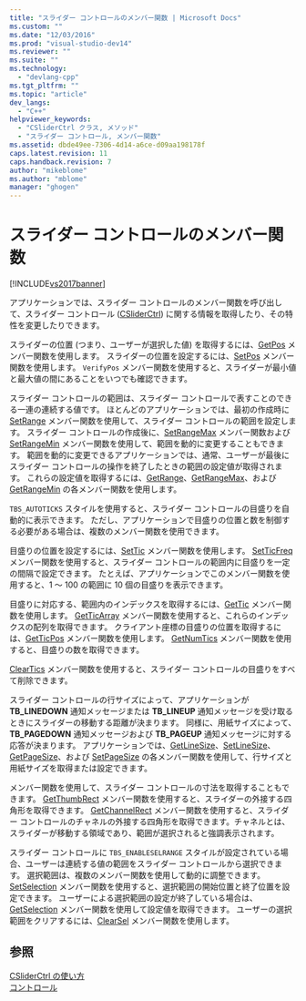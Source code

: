 ```yaml
---
title: "スライダー コントロールのメンバー関数 | Microsoft Docs"
ms.custom: ""
ms.date: "12/03/2016"
ms.prod: "visual-studio-dev14"
ms.reviewer: ""
ms.suite: ""
ms.technology: 
  - "devlang-cpp"
ms.tgt_pltfrm: ""
ms.topic: "article"
dev_langs: 
  - "C++"
helpviewer_keywords: 
  - "CSliderCtrl クラス, メソッド"
  - "スライダー コントロール, メンバー関数"
ms.assetid: dbde49ee-7306-4d14-a6ce-d09aa198178f
caps.latest.revision: 11
caps.handback.revision: 7
author: "mikeblome"
ms.author: "mblome"
manager: "ghogen"
---
```

# スライダー コントロールのメンバー関数
[!INCLUDE[vs2017banner](../assembler/inline/includes/vs2017banner.md)]

アプリケーションでは、スライダー コントロールのメンバー関数を呼び出して、スライダー コントロール \([CSliderCtrl](../mfc/reference/csliderctrl-class.md)\) に関する情報を取得したり、その特性を変更したりできます。  
  
 スライダーの位置 \(つまり、ユーザーが選択した値\) を取得するには、[GetPos](../Topic/CSliderCtrl::GetPos.md) メンバー関数を使用します。  スライダーの位置を設定するには、[SetPos](../Topic/CSliderCtrl::SetPos.md) メンバー関数を使用します。  `VerifyPos` メンバー関数を使用すると、スライダーが最小値と最大値の間にあることをいつでも確認できます。  
  
 スライダー コントロールの範囲は、スライダー コントロールで表すことのできる一連の連続する値です。  ほとんどのアプリケーションでは、最初の作成時に [SetRange](../Topic/CSliderCtrl::SetRange.md) メンバー関数を使用して、スライダー コントロールの範囲を設定します。  スライダー コントロールの作成後に、[SetRangeMax](../Topic/CSliderCtrl::SetRangeMax.md) メンバー関数および [SetRangeMin](../Topic/CSliderCtrl::SetRangeMin.md) メンバー関数を使用して、範囲を動的に変更することもできます。  範囲を動的に変更できるアプリケーションでは、通常、ユーザーが最後にスライダー コントロールの操作を終了したときの範囲の設定値が取得されます。  これらの設定値を取得するには、[GetRange](../Topic/CSliderCtrl::GetRange.md)、[GetRangeMax](../Topic/CSliderCtrl::GetRangeMax.md)、および [GetRangeMin](../Topic/CSliderCtrl::GetRangeMin.md) の各メンバー関数を使用します。  
  
 `TBS_AUTOTICKS` スタイルを使用すると、スライダー コントロールの目盛りを自動的に表示できます。  ただし、アプリケーションで目盛りの位置と数を制御する必要がある場合は、複数のメンバー関数を使用できます。  
  
 目盛りの位置を設定するには、[SetTic](../Topic/CSliderCtrl::SetTic.md) メンバー関数を使用します。  [SetTicFreq](../Topic/CSliderCtrl::SetTicFreq.md) メンバー関数を使用すると、スライダー コントロールの範囲内に目盛りを一定の間隔で設定できます。  たとえば、アプリケーションでこのメンバー関数を使用すると、1 ～ 100 の範囲に 10 個の目盛りを表示できます。  
  
 目盛りに対応する、範囲内のインデックスを取得するには、[GetTic](../Topic/CSliderCtrl::GetTic.md) メンバー関数を使用します。  [GetTicArray](../Topic/CSliderCtrl::GetTicArray.md) メンバー関数を使用すると、これらのインデックスの配列を取得できます。  クライアント座標の目盛りの位置を取得するには、[GetTicPos](../Topic/CSliderCtrl::GetTicPos.md) メンバー関数を使用します。  [GetNumTics](../Topic/CSliderCtrl::GetNumTics.md) メンバー関数を使用すると、目盛りの数を取得できます。  
  
 [ClearTics](../Topic/CSliderCtrl::ClearTics.md) メンバー関数を使用すると、スライダー コントロールの目盛りをすべて削除できます。  
  
 スライダー コントロールの行サイズによって、アプリケーションが **TB\_LINEDOWN** 通知メッセージまたは **TB\_LINEUP** 通知メッセージを受け取るときにスライダーの移動する距離が決まります。  同様に、用紙サイズによって、**TB\_PAGEDOWN** 通知メッセージおよび **TB\_PAGEUP** 通知メッセージに対する応答が決まります。  アプリケーションでは、[GetLineSize](../Topic/CSliderCtrl::GetLineSize.md)、[SetLineSize](../Topic/CSliderCtrl::SetLineSize.md)、[GetPageSize](../Topic/CSliderCtrl::GetPageSize.md)、および [SetPageSize](../Topic/CSliderCtrl::SetPageSize.md) の各メンバー関数を使用して、行サイズと用紙サイズを取得または設定できます。  
  
 メンバー関数を使用して、スライダー コントロールの寸法を取得することもできます。  [GetThumbRect](../Topic/CSliderCtrl::GetThumbRect.md) メンバー関数を使用すると、スライダーの外接する四角形を取得できます。  [GetChannelRect](../Topic/CSliderCtrl::GetChannelRect.md) メンバー関数を使用すると、スライダー コントロールのチャネルの外接する四角形を取得できます。チャネルとは、スライダーが移動する領域であり、範囲が選択されると強調表示されます。  
  
 スライダー コントロールに `TBS_ENABLESELRANGE` スタイルが設定されている場合、ユーザーは連続する値の範囲をスライダー コントロールから選択できます。  選択範囲は、複数のメンバー関数を使用して動的に調整できます。  [SetSelection](../Topic/CSliderCtrl::SetSelection.md) メンバー関数を使用すると、選択範囲の開始位置と終了位置を設定できます。  ユーザーによる選択範囲の設定が終了している場合は、[GetSelection](../Topic/CSliderCtrl::GetSelection.md) メンバー関数を使用して設定値を取得できます。  ユーザーの選択範囲をクリアするには、[ClearSel](../Topic/CSliderCtrl::ClearSel.md) メンバー関数を使用します。  
  
## 参照  
 [CSliderCtrl の使い方](../mfc/using-csliderctrl.md)   
 [コントロール](../mfc/controls-mfc.md)
